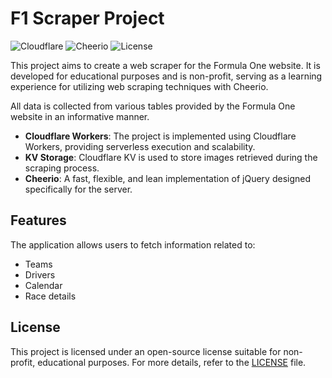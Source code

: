 # F1 Scraper Project

![Cloudflare](https://img.shields.io/badge/Technology-Cloudflare-blue)
![Cheerio](https://img.shields.io/badge/Scraper-Cheerio-green)
![License](https://img.shields.io/badge/License-Non--Profit%20Educational%20Use-lightgrey)

This project aims to create a web scraper for the Formula One website. It is developed for educational purposes and is non-profit, serving as a learning experience for utilizing web scraping techniques with Cheerio.

All data is collected from various tables provided by the Formula One website in an informative manner.

- **Cloudflare Workers**: The project is implemented using Cloudflare Workers, providing serverless execution and scalability.
- **KV Storage**: Cloudflare KV is used to store images retrieved during the scraping process.
- **Cheerio**: A fast, flexible, and lean implementation of jQuery designed specifically for the server.

## Features

The application allows users to fetch information related to:

- Teams
- Drivers
- Calendar
- Race details

## License

This project is licensed under an open-source license suitable for non-profit, educational purposes. For more details, refer to the [LICENSE](./license) file.
